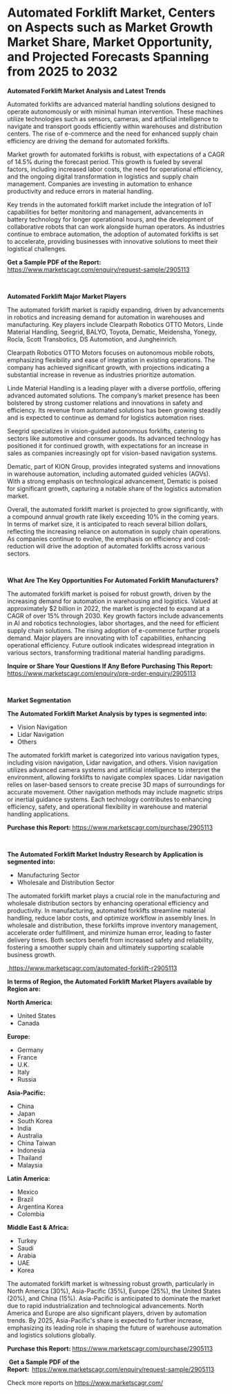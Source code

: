 <p><h1>Automated Forklift Market, Centers on Aspects such as Market Growth Market Share, Market Opportunity, and Projected Forecasts Spanning from 2025 to 2032</h1></p><p><strong>Automated Forklift Market Analysis and Latest Trends</strong></p>
<p><p>Automated forklifts are advanced material handling solutions designed to operate autonomously or with minimal human intervention. These machines utilize technologies such as sensors, cameras, and artificial intelligence to navigate and transport goods efficiently within warehouses and distribution centers. The rise of e-commerce and the need for enhanced supply chain efficiency are driving the demand for automated forklifts.</p><p>Market growth for automated forklifts is robust, with expectations of a CAGR of 14.5% during the forecast period. This growth is fueled by several factors, including increased labor costs, the need for operational efficiency, and the ongoing digital transformation in logistics and supply chain management. Companies are investing in automation to enhance productivity and reduce errors in material handling.</p><p>Key trends in the automated forklift market include the integration of IoT capabilities for better monitoring and management, advancements in battery technology for longer operational hours, and the development of collaborative robots that can work alongside human operators. As industries continue to embrace automation, the adoption of automated forklifts is set to accelerate, providing businesses with innovative solutions to meet their logistical challenges.</p></p>
<p><strong>Get a Sample PDF of the Report:&nbsp;</strong> <a href="https://www.marketscagr.com/enquiry/request-sample/2905113?utm_campaign=2876&utm_medium=2&utm_source=Github&utm_content=ia&utm_term=12032025&utm_id=automated-forklift">https://www.marketscagr.com/enquiry/request-sample/2905113</a></p>
<p>&nbsp;</p>
<p><strong>Automated Forklift Major Market Players</strong></p>
<p><p>The automated forklift market is rapidly expanding, driven by advancements in robotics and increasing demand for automation in warehouses and manufacturing. Key players include Clearpath Robotics OTTO Motors, Linde Material Handling, Seegrid, BALYO, Toyota, Dematic, Meidensha, Yonegy, Rocla, Scott Transbotics, DS Automotion, and Jungheinrich.</p><p>Clearpath Robotics OTTO Motors focuses on autonomous mobile robots, emphasizing flexibility and ease of integration in existing operations. The company has achieved significant growth, with projections indicating a substantial increase in revenue as industries prioritize automation.</p><p>Linde Material Handling is a leading player with a diverse portfolio, offering advanced automated solutions. The company’s market presence has been bolstered by strong customer relations and innovations in safety and efficiency. Its revenue from automated solutions has been growing steadily and is expected to continue as demand for logistics automation rises.</p><p>Seegrid specializes in vision-guided autonomous forklifts, catering to sectors like automotive and consumer goods. Its advanced technology has positioned it for continued growth, with expectations for an increase in sales as companies increasingly opt for vision-based navigation systems.</p><p>Dematic, part of KION Group, provides integrated systems and innovations in warehouse automation, including automated guided vehicles (AGVs). With a strong emphasis on technological advancement, Dematic is poised for significant growth, capturing a notable share of the logistics automation market.</p><p>Overall, the automated forklift market is projected to grow significantly, with a compound annual growth rate likely exceeding 10% in the coming years. In terms of market size, it is anticipated to reach several billion dollars, reflecting the increasing reliance on automation in supply chain operations. As companies continue to evolve, the emphasis on efficiency and cost-reduction will drive the adoption of automated forklifts across various sectors.</p></p>
<p>&nbsp;</p>
<p><strong>What Are The Key Opportunities For Automated Forklift Manufacturers?</strong></p>
<p><p>The automated forklift market is poised for robust growth, driven by the increasing demand for automation in warehousing and logistics. Valued at approximately $2 billion in 2022, the market is projected to expand at a CAGR of over 15% through 2030. Key growth factors include advancements in AI and robotics technologies, labor shortages, and the need for efficient supply chain solutions. The rising adoption of e-commerce further propels demand. Major players are innovating with IoT capabilities, enhancing operational efficiency. Future outlook indicates widespread integration in various sectors, transforming traditional material handling paradigms.</p></p>
<p><strong>Inquire or Share Your Questions If Any Before Purchasing This Report:</strong> <a href="https://www.marketscagr.com/enquiry/pre-order-enquiry/2905113?utm_campaign=2876&utm_medium=2&utm_source=Github&utm_content=ia&utm_term=12032025&utm_id=automated-forklift">https://www.marketscagr.com/enquiry/pre-order-enquiry/2905113</a></p>
<p>&nbsp;</p>
<p><strong>Market Segmentation</strong></p>
<p><strong>The Automated Forklift Market Analysis by types is segmented into:</strong></p>
<p><ul><li>Vision Navigation</li><li>Lidar Navigation</li><li>Others</li></ul></p>
<p><p>The automated forklift market is categorized into various navigation types, including vision navigation, Lidar navigation, and others. Vision navigation utilizes advanced camera systems and artificial intelligence to interpret the environment, allowing forklifts to navigate complex spaces. Lidar navigation relies on laser-based sensors to create precise 3D maps of surroundings for accurate movement. Other navigation methods may include magnetic strips or inertial guidance systems. Each technology contributes to enhancing efficiency, safety, and operational flexibility in warehouse and material handling applications.</p></p>
<p><strong>Purchase this Report:&nbsp;</strong><a href="https://www.marketscagr.com/purchase/2905113?utm_campaign=2876&utm_medium=2&utm_source=Github&utm_content=ia&utm_term=12032025&utm_id=automated-forklift">https://www.marketscagr.com/purchase/2905113</a></p>
<p>&nbsp;</p>
<p><strong>The Automated Forklift Market Industry Research by Application is segmented into:</strong></p>
<p><ul><li>Manufacturing Sector</li><li>Wholesale and Distribution Sector</li></ul></p>
<p><p>The automated forklift market plays a crucial role in the manufacturing and wholesale distribution sectors by enhancing operational efficiency and productivity. In manufacturing, automated forklifts streamline material handling, reduce labor costs, and optimize workflow in assembly lines. In wholesale and distribution, these forklifts improve inventory management, accelerate order fulfillment, and minimize human error, leading to faster delivery times. Both sectors benefit from increased safety and reliability, fostering a smoother supply chain and ultimately supporting scalable business growth.</p></p>
<p><a href="https://www.marketscagr.com/automated-forklift-r2905113?utm_campaign=2876&utm_medium=2&utm_source=Github&utm_content=ia&utm_term=12032025&utm_id=automated-forklift">&nbsp;https://www.marketscagr.com/automated-forklift-r2905113</a></p>
<p><strong>In terms of Region, the Automated Forklift Market Players available by Region are:</strong></p>
<p>
    <p> <strong> North America: </strong>
        <ul>
            <li>United States</li>
            <li>Canada</li>
        </ul>
        </p> 
    <p> <strong> Europe: </strong>
        <ul>
            <li>Germany</li>
            <li>France</li>
            <li>U.K.</li>
            <li>Italy</li>
            <li>Russia</li>
        </ul>
        </p> 
    <p> <strong> Asia-Pacific: </strong>
        <ul>
            <li>China</li>
            <li>Japan</li>
            <li>South Korea</li>
            <li>India</li>
            <li>Australia</li>
            <li>China Taiwan</li>
            <li>Indonesia</li>
            <li>Thailand</li>
            <li>Malaysia</li>
        </ul>
        </p> 
    <p> <strong> Latin America: </strong>
        <ul>
            <li>Mexico</li>
            <li>Brazil</li>
            <li>Argentina Korea</li>
            <li>Colombia</li>
        </ul>
        </p> 
    <p> <strong> Middle East & Africa: </strong>
        <ul>
            <li>Turkey</li>
            <li>Saudi</li>
            <li>Arabia</li>
            <li>UAE</li>
            <li>Korea</li>
        </ul>
    </p>
    </p>
<p><p>The automated forklift market is witnessing robust growth, particularly in North America (30%), Asia-Pacific (35%), Europe (25%), the United States (20%), and China (15%). Asia-Pacific is anticipated to dominate the market due to rapid industrialization and technological advancements. North America and Europe are also significant players, driven by automation trends. By 2025, Asia-Pacific's share is expected to further increase, emphasizing its leading role in shaping the future of warehouse automation and logistics solutions globally.</p></p>
<p><strong>Purchase this Report: </strong><a href="https://www.marketscagr.com/purchase/2905113?utm_campaign=2876&utm_medium=2&utm_source=Github&utm_content=ia&utm_term=12032025&utm_id=automated-forklift">https://www.marketscagr.com/purchase/2905113</a></p>
<p>&nbsp;<strong>Get a Sample PDF of the Report:&nbsp;&nbsp;</strong><a href="https://www.marketscagr.com/enquiry/request-sample/2905113?utm_campaign=2876&utm_medium=2&utm_source=Github&utm_content=ia&utm_term=12032025&utm_id=automated-forklift">https://www.marketscagr.com/enquiry/request-sample/2905113</a></p>
<p><strong></strong></p>
<p>Check more reports on <a href="https://www.marketscagr.com/?utm_campaign=2876&utm_medium=2&utm_source=Github&utm_content=ia&utm_term=12032025&utm_id=automated-forklift">https://www.marketscagr.com/</a></p>